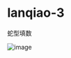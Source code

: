 # lanqiao-3
蛇型填数

![image](https://github.com/linbei-pro/lanqiao-3/assets/148841405/d6d04742-8720-457d-9fa2-ae864e238cce)

